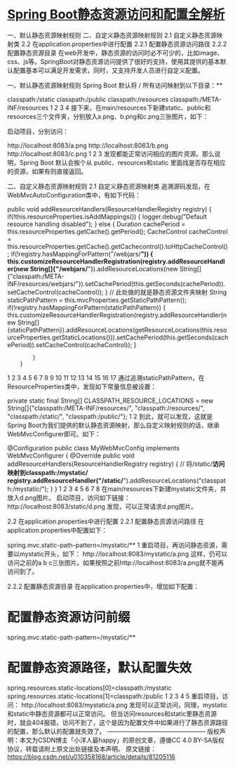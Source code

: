 # [Spring Boot静态资源访问和配置全解析](https://blog.csdn.net/u010358168/article/details/81205116)

一、默认静态资源映射规则
二、自定义静态资源映射规则
2.1 自定义静态资源映射类
2.2 在application.properties中进行配置
2.2.1 配置静态资源访问路径
2.2.2 配置静态资源目录
在web开发中，静态资源的访问时必不可少的，比如image、css、js等。SpringBoot对静态资源访问提供了很好的支持，使用其提供的基本默认配置基本可以满足开发需求，同时，又支持开发人员进行自定义配置。

一、默认静态资源映射规则
Spring Boot 默认将 / 所有访问映射到以下目录：**

classpath:/static
classpath:/public
classpath:/resources
classpath:/META-INF/resources
1
2
3
4
接下来，在main/resources下新建static、public和resources三个文件夹，分别放入a.png、b.png和c.png三张图片，如下：

启动项目，分别访问：

http://localhost:8083/a.png
http://localhost:8083/b.png
http://localhost:8083/c.png
1
2
3
发现都能正常访问相应的图片资源。那么说明，Spring Boot 默认会挨个从 public、resources和static 里面找是否存在相应的资源，如果有则直接返回。

二、自定义静态资源映射规则
2.1 自定义静态资源映射类
追溯源码发现，在WebMvcAutoConfiguration类中，有如下代码：

public void addResourceHandlers(ResourceHandlerRegistry registry) {
            if(!this.resourceProperties.isAddMappings()) {
                logger.debug("Default resource handling disabled");
            } else {
                Duration cachePeriod = this.resourceProperties.getCache().getPeriod();
                CacheControl cacheControl = this.resourceProperties.getCache().getCachecontrol().toHttpCacheControl();
                if(!registry.hasMappingForPattern("/webjars/**")) {
                    this.customizeResourceHandlerRegistration(registry.addResourceHandler(new String[]{"/webjars/**"}).addResourceLocations(new String[]{"classpath:/META-INF/resources/webjars/"}).setCachePeriod(this.getSeconds(cachePeriod)).setCacheControl(cacheControl));
                }
// 此处做的就是静态资源文件夹映射
                String staticPathPattern = this.mvcProperties.getStaticPathPattern();
                if(!registry.hasMappingForPattern(staticPathPattern)) {
                    this.customizeResourceHandlerRegistration(registry.addResourceHandler(new String[]{staticPathPattern}).addResourceLocations(getResourceLocations(this.resourceProperties.getStaticLocations())).setCachePeriod(this.getSeconds(cachePeriod)).setCacheControl(cacheControl));
                }

            }
        }
1
2
3
4
5
6
7
8
9
10
11
12
13
14
15
16
17
通过追溯staticPathPattern，在ResourceProperties类中，发现如下常量信息被设置：

private static final String[] CLASSPATH_RESOURCE_LOCATIONS = new String[]{"classpath:/META-INF/resources/", "classpath:/resources/", "classpath:/static/", "classpath:/public/"};
1
2
到此，就可以发现，这就是Spring Boot为我们提供的默认静态资源映射，那么自定义映射规则的话，继承WebMvcConfigurer即可。如下：

@Configuration
public class MyWebMvcConfig implements WebMvcConfigurer {
    @Override
    public void addResourceHandlers(ResourceHandlerRegistry registry) {
        // 将/static/**访问映射到classpath:/mystatic/
        registry.addResourceHandler("/static/**").addResourceLocations("classpath:/mystatic/");
    }
}
1
2
3
4
5
6
7
8
在main/resources下新建mystatic文件夹，并放入d.png图片。
启动项目，访问如下链接：
http://localhost:8083/static/d.png
发现，可以正常请求d.png图片。

2.2 在application.properties中进行配置
2.2.1 配置静态资源访问路径
在application.properties中配置如下：

spring.mvc.static-path-pattern=/mystatic/**
1
重启项目，再访问静态资源，需要以mystatic开头，如下：
http://localhost:8083/mystatic/a.png
这样，仍可以访问之前的a b c三张图片。如果按照之前http://localhost:8083/a.png就不能再访问到了。

2.2.2 配置静态资源目录
在application.properties中，增加如下配置：

# 配置静态资源访问前缀
spring.mvc.static-path-pattern=/mystatic/**
# 配置静态资源路径，默认配置失效
spring.resources.static-locations[0]=classpath:/mystatic
spring.resources.static-locations[1]=classpath:/public
1
2
3
4
5
重启项目，访问：
http://localhost:8083/mystatic/a.png
发现可以正常访问，同理，mystatic和static中静态资源都可以正常访问。
但当访问resources和static里静态资源时，就会404报错，访问不到了，这个是因为配置文件中如果进行了静态资源路径的配置，那么默认的配置就失效了。
————————————————
版权声明：本文为CSDN博主「小洋人最happy」的原创文章，遵循CC 4.0 BY-SA版权协议，转载请附上原文出处链接及本声明。
原文链接：https://blog.csdn.net/u010358168/article/details/81205116